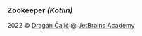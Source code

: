 ### Zookeeper _(Kotlin)_

2022 © [Dragan Ćajić](https://hyperskill.org/profile/110124359) @ [JetBrains Academy](https://www.jetbrains.com/academy/)
